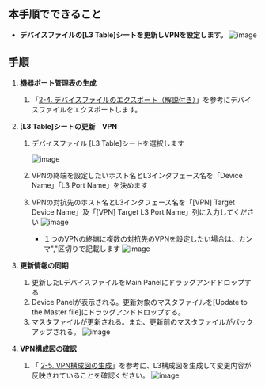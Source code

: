 ## 本手順でできること
* **デバイスファイルの[L3 Table]シートを更新しVPNを設定します。**
![image](https://github.com/cisco-open/network-sketcher/assets/13013736/7b41d85f-ceec-4486-a163-69844fdd15f8)


## 手順
1. **機器ポート管理表の生成**
    1. 「[2-4. デバイスファイルのエクスポート（解説付き）](https://github.com/cisco-open/network-sketcher/blob/main/User_Guide/Japanese/2-4.%20%E3%83%87%E3%83%90%E3%82%A4%E3%82%B9%E3%83%95%E3%82%A1%E3%82%A4%E3%83%AB%E3%81%AE%E3%82%A8%E3%82%AF%E3%82%B9%E3%83%9D%E3%83%BC%E3%83%88.pdf)」を参考にデバイスファイルをエクスポートします。

1. **[L3 Table]シートの更新　VPN**
    1. デバイスファイル [L3 Table]シートを選択します
    
        ![image](https://github.com/cisco-open/network-sketcher/assets/13013736/00958ab0-814b-40b6-a4f0-f5dd5c065cf8)
    
    1. VPNの終端を設定したいホスト名とL3インタフェース名を「Device Name」「L3 Port Name」を決めます
    1. VPNの対抗先のホスト名とL3インタフェース名を「[VPN] Target Device Name」及「[VPN] Target L3 Port Name」列に入力してください
    ![image](https://github.com/cisco-open/network-sketcher/assets/13013736/56a3cd76-ebcc-4bd1-a4fd-3925b14f0b2b)
    
          - １つのVPNの終端に複数の対抗先のVPNを設定したい場合は、カンマ","区切りで記載します
           ![image](https://github.com/cisco-open/network-sketcher/assets/13013736/a9294e63-4774-4282-b3db-6ccb46c16356)

1. **更新情報の同期**
    1. 更新したLデバイスファイルをMain Panelにドラッグアンドドロップする
    1. Device Panelが表示される。更新対象のマスタファイルを[Update to the Master file]にドラッグアンドドロップする。
    1. マスタファイルが更新される。また、更新前のマスタファイルがバックアップされる。
       ![image](https://github.com/cisco-open/network-sketcher/assets/13013736/994c0f03-fe4b-47ff-ac7e-728e60040021)


1. **VPN構成図の確認**
    1. 「 [2-5. VPN構成図の生成](https://github.com/cisco-open/network-sketcher/blob/main/User_Guide/Japanese/2-5.%20VPN%E6%A7%8B%E6%88%90%E5%9B%B3%E3%81%AE%E7%94%9F%E6%88%90.md)」を参考に、L3構成図を生成して変更内容が反映されていることを確認ください。
       ![image](https://github.com/cisco-open/network-sketcher/assets/13013736/6f584576-592a-46f0-b302-6a215aea3942)




